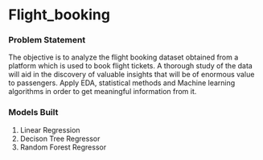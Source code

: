 # Flight_booking
### Problem Statement
The objective is to analyze the flight booking dataset obtained from a platform which is used to book flight tickets. A thorough study of the data will aid in the discovery of valuable insights that will be of enormous value to passengers. Apply EDA, statistical methods and Machine learning algorithms in order to get meaningful information from it.

### Models Built
1. Linear Regression
2. Decison Tree Regressor
3. Random Forest Regressor
